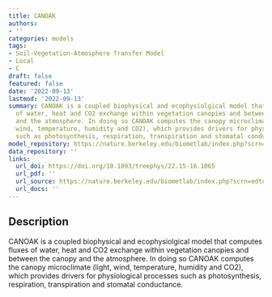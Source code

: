 ```yaml
---
title: CANOAK
authors:
- ''
categories: models
tags:
- Soil-Vegetation-Atmosphere Transfer Model
- Local
- C
draft: false
featured: false
date: '2022-09-13'
lastmod: '2022-09-13'
summary: CANOAK is a coupled biophysical and ecophysiolgical model that computes fluxes
  of water, heat and CO2 exchange within vegetation canopies and between the canopy
  and the atmosphere. In doing so CANOAK computes the canopy microclimate (light,
  wind, temperature, humidity and CO2), which provides drivers for physiological processes
  such as photosynthesis, respiration, transpiration and stomatal conductance.
model_repository: https://nature.berkeley.edu/biometlab/index.php?scrn=edtools
data_repository: ''
links:
  url_doi: https://doi.org/10.1093/treephys/22.15-16.1065
  url_pdf: ''
  url_source: https://nature.berkeley.edu/biometlab/index.php?scrn=edtools
  url_docs: ''
---
```


## Description

CANOAK is a coupled biophysical and ecophysiolgical model that computes fluxes of water, heat and CO2 exchange within vegetation canopies and between the canopy and the atmosphere. In doing so CANOAK computes the canopy microclimate (light, wind, temperature, humidity and CO2), which provides drivers for physiological processes such as photosynthesis, respiration, transpiration and stomatal conductance.

